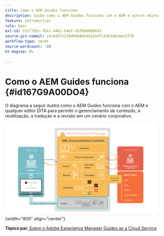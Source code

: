 ```yaml
---
title: Como o AEM Guides funciona
description: Saiba como o AEM Guides funciona com o AEM e outros editores DITA para potencializar o gerenciamento de conteúdo, a reutilização, a tradução e a revisão em um cenário corporativo.
feature: Introduction
role: User
exl-id: 531f7d2c-7b11-44b1-b4af-d3f660066643
source-git-commit: cbcb55fc239d9469de45a224f14361db14ec5f76
workflow-type: tm+mt
source-wordcount: '68'
ht-degree: 0%

---
```


# Como o AEM Guides funciona {#id167G9A00DO4}

O diagrama a seguir ilustra como o AEM Guides funciona com o AEM e qualquer editor DITA para permitir o gerenciamento de conteúdo, a reutilização, a tradução e a revisão em um cenário corporativo.

![](images/xml-add-on-how-it-works.png){width="800" align="center"}


**Tópico pai:**[ Sobre o Adobe Experience Manager Guides as a Cloud Service](../user-guide/intro.md)

